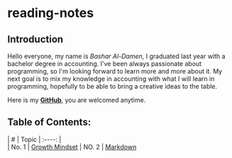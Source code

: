 # reading-notes
 
## Introduction ## 
Hello everyone,
my name is _Bashar Al-Damen_, I graduated last year with a bachelor degree in accounting.
I've been always passionate about programming, so I'm looking forward to learn more and more about it.
My next goal is to mix my knowledge in accounting with what I will learn in programming, hopefully to be able to bring a creative ideas to the table.

Here is my **[GitHub](https://github.com/BasharDamen)**, you are welcomed anytime.
##

## Table of Contents: ##

|        #          | Topic
|      :----:       |                   
| No. 1             | [Growth Mindset](https://bashardamen.github.io/reading-notes/lab01) 
| NO. 2             | [Markdown](https://bashardamen.github.io/reading-notes/read02)       
